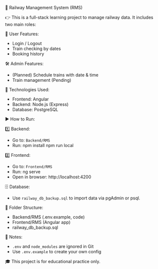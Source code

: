 🚆 Railway Management System (RMS)

👉 This is a full-stack learning project to manage railway data. It includes two main roles:

👤 User Features:
- Login / Logout
- Train checking by dates
- Booking history

🛠️ Admin Features:
- (Planned) Schedule trains with date & time
- Train management (Pending)

🔧 Technologies Used:
- Frontend: Angular
- Backend: Node.js (Express)
- Database: PostgreSQL

▶️ How to Run:

1️⃣ Backend:
- Go to: `Backend/RMS`
- Run:
  npm install
  npm run local

2️⃣ Frontend:
- Go to: `Frontend/RMS`
- Run:
  ng serve
- Open in browser: http://localhost:4200

🗄️ Database:
- Use `railway_db_backup.sql` to import data via pgAdmin or psql.

📁 Folder Structure:
- Backend/RMS (.env.example, code)
- Frontend/RMS (Angular app)
- railway_db_backup.sql

📝 Notes:
- `.env` and `node_modules` are ignored in Git
- Use `.env.example` to create your own config

🎓 This project is for educational practice only.
